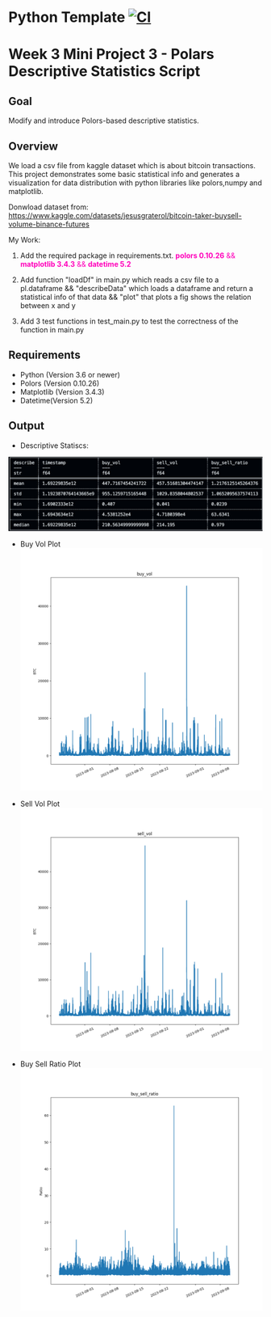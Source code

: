 # Python Template [![CI](https://github.com/nogibjj/IDS706_miniproject2_Mutian/actions/workflows/cicd.yml/badge.svg)](https://github.com/nogibjj/IDS706_miniproject2_Mutian/actions/workflows/cicd.yml)
# Week 3 Mini Project 3 - Polars Descriptive Statistics Script

## Goal
Modify and introduce Polors-based descriptive statistics.

## Overview
We load a csv file from kaggle dataset which is about bitcoin transactions. This project demonstrates some basic statistical info and generates a visualization for data distribution with python libraries like polors,numpy and matplotlib.

Donwload dataset from: https://www.kaggle.com/datasets/jesusgraterol/bitcoin-taker-buysell-volume-binance-futures

My Work:
1) Add the required package in requirements.txt. <font style="color:#FF00BB"> **polors 0.10.26** && **matplotlib 3.4.3** && **datetime 5.2** </font>

2) Add function "loadDf" in main.py which reads a csv file to a pl.dataframe && "describeData" which loads a dataframe and return a statistical info of that data && "plot" that plots a fig shows the relation between x and y

4) Add 3 test functions in test_main.py to test the correctness of the function in main.py


## Requirements
* Python (Version 3.6 or newer)
* Polors (Version 0.10.26)
* Matplotlib (Version 3.4.3)
* Datetime(Version 5.2)

## Output

* Descriptive Statiscs:
  
![img](statiscs.png)


* Buy Vol Plot
  ![img](buy_vol_plot.png)

* Sell Vol Plot
  ![img](sell_vol_plot.png)
  
* Buy Sell Ratio Plot
  ![img](buy_sell_ratio_plot.png)
  
